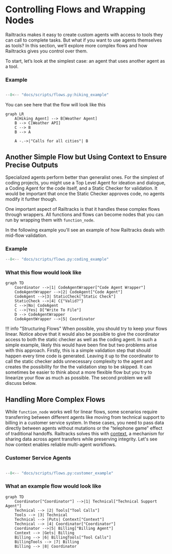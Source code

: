 # Controlling Flows and Wrapping Nodes

Railtracks makes it easy to create custom agents with access to tools they can call to complete tasks. But what if you want to use agents themselves as tools? In this section, we’ll explore more complex flows and how Railtracks gives you control over them.

To start, let’s look at the simplest case: an agent that uses another agent as a tool.

### Example
```python

--8<-- "docs/scripts/flows.py:hiking_example"
```
You can see here that the flow will look like this

```mermaid
graph LR
    A[Hiking Agent] --> B[Weather Agent]
    B --> C[Weather API]
    C --> B
    B --> A
    
    A -.->|"Calls for all cities"| B
```

## Another Simple Flow but Using Context to Ensure Precise Outputs

Specialized agents perform better than generalist ones. For the simplest of coding projects, you might use a Top Level Agent for ideation and dialogue, a Coding Agent for the code itself, and a Static Checker for validation. It would be important that once the Static Checker approves code, no agents modify it further though. 

One important aspect of Railtracks is that it handles these complex flows through wrappers. All functions and flows can become nodes that you can run by wrapping them with `function_node`.

 In the following example you'll see an example of how Railtracks deals with mid-flow validation.

### Example
```python
--8<-- "docs/scripts/flows.py:coding_example"
```
### What this flow would look like

```mermaid
graph TD
    Coordinator -->|1| CodeAgentWrapper["Code Agent Wrapper"]
    CodeAgentWrapper -->|2| CodeAgent["Code Agent"]
    CodeAgent -->|3| StaticCheck["Static Check"]
    StaticCheck -->|4| C{"Valid?"}
    C -->|No| CodeAgent
    C -->|Yes| D["Write To File"]
    D --> CodeAgentWrapper
    CodeAgentWrapper -->|5| Coordinator
```

!!! info "Structuring Flows"
    When possible, you should try to keep your flows linear. Notice above that it would also be possible to give the coordinator access to both the static checker as well as the coding agent. In such a simple example, likely this would have been fine but two problems arise with this approach. Firstly, this is a simple validation step that should happen every time code is generated. Leaving it up to the coordinator to call the static checker adds unnecessary complexity to the agent and creates the possibility for the the validation step to be skipped. It can sometimes be easier to think about a more flexible flow but you try to linearize your flow as much as possible. The second problem we will discuss below.


## Handling More Complex Flows
While `function_node` works well for linear flows, some scenarios require transferring between different agents like moving from technical support to billing in a customer service system.
In these cases, you need to pass data directly between agents without mutations or the "telephone game" effect of traditional handoffs. Railtracks solves this with [context](../advanced_usage/context.md), a mechanism for sharing data across agent transfers while preserving integrity.
Let's see how context enables reliable multi-agent workflows.

### Customer Service Agents
```python

--8<-- "docs/scripts/flows.py:customer_example"
```

### What an example flow would look like

```mermaid
graph TD
    Coordinator["Coordinator"] -->|1| Technical["Technical Support Agent"]
    Technical --> |2| Tools["Tool Calls"]
    Tools --> |3| Technical
    Technical --> |Puts| Context["Context"]
    Technical --> |4| Coordinator["Coordinator"]
    Coordinator -->|5| Billing["Billing Agent"]
    Context --> |Gets| Billing
    Billing --> |6| BillingTools["Tool Calls"]
    BillingTools --> |7| Billing
    Billing --> |8| Coordinator
```